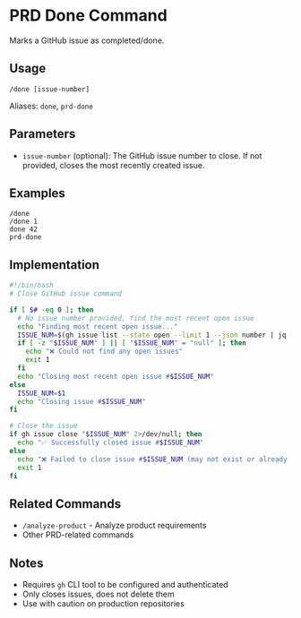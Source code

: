 # PRD Done Command

Marks a GitHub issue as completed/done.

## Usage

```
/done [issue-number]
```

Aliases: `done`, `prd-done`

## Parameters

- `issue-number` (optional): The GitHub issue number to close. If not provided, closes the most recently created issue.

## Examples

```
/done
/done 1
done 42
prd-done
```

## Implementation

```bash
#!/bin/bash
# Close GitHub issue command

if [ $# -eq 0 ]; then
  # No issue number provided, find the most recent open issue
  echo "Finding most recent open issue..."
  ISSUE_NUM=$(gh issue list --state open --limit 1 --json number | jq -r '.[0].number' 2>/dev/null)
  if [ -z "$ISSUE_NUM" ] || [ "$ISSUE_NUM" = "null" ]; then
    echo "❌ Could not find any open issues"
    exit 1
  fi
  echo "Closing most recent open issue #$ISSUE_NUM"
else
  ISSUE_NUM=$1
  echo "Closing issue #$ISSUE_NUM"
fi

# Close the issue
if gh issue close "$ISSUE_NUM" 2>/dev/null; then
  echo "✅ Successfully closed issue #$ISSUE_NUM"
else
  echo "❌ Failed to close issue #$ISSUE_NUM (may not exist or already closed)"
  exit 1
fi
```

## Related Commands

- `/analyze-product` - Analyze product requirements
- Other PRD-related commands

## Notes

- Requires `gh` CLI tool to be configured and authenticated
- Only closes issues, does not delete them
- Use with caution on production repositories
